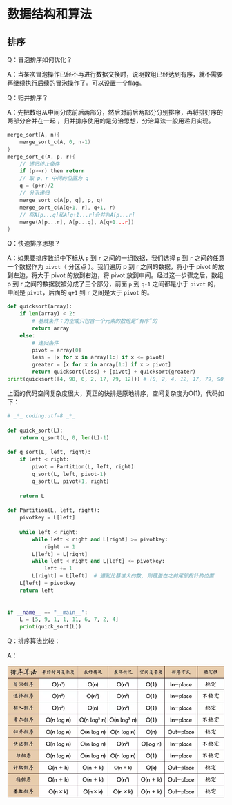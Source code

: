 # 数据结构和算法

## 排序

Q：冒泡排序如何优化？

A：当某次冒泡操作已经不再进行数据交换时，说明数组已经达到有序，就不需要再继续执行后续的冒泡操作了。可以设置一个flag。

Q：归并排序？

A：先把数组从中间分成前后两部分，然后对前后两部分分别排序，再将排好序的两部分合并在一起 ，归并排序使用的是分治思想，分治算法一般用递归实现。

```cpp
merge_sort(A, n){
    merge_sort_c(A, 0, n-1)
}
merge_sort_c(A, p, r){
    // 递归终止条件
    if (p>=r) then return
    // 取 p、r 中间的位置为 q
    q = (p+r)/2
    // 分治递归
    merge_sort_c(A[p, q], p, q)
    merge_sort_c(A[q+1, r], q+1, r)
    // 将A[p...q]和A[q+1...r]合并为A[p...r]  
    merge(A[p...r], A[p...q], A[q+1...r])
}

```

Q：快速排序思想？

A：如果要排序数组中下标从 `p` 到 `r` 之间的一组数据，我们选择 `p` 到 `r` 之间的任意一个数据作为 `pivot`（ 分区点 ）。我们遍历 p 到 r 之间的数据，将小于 pivot 的放到左边，将大于 pivot 的放到右边，将 pivot 放到中间。经过这一步骤之后，数组 p 到 r 之间的数据就被分成了三个部分，前面 `p` 到 `q-1` 之间都是小于 `pivot` 的，中间是 `pivot`，后面的 `q+1` 到 `r` 之间是大于 `pivot` 的。

```python
def quicksort(array):
    if len(array) < 2: 
        # 基线条件：为空或只包含一个元素的数组是“有序”的
        return array
    else:
        # 递归条件
        pivot = array[0] 
        less = [x for x in array[1:] if x <= pivot]
        greater = [x for x in array[1:] if x > pivot]
        return quicksort(less) + [pivot] + quicksort(greater)
print(quicksort([4, 90, 0, 2, 17, 79, 12])) # [0, 2, 4, 12, 17, 79, 90]
```

上面的代码空间复杂度很大，真正的快排是原地排序，空间复杂度为O(1)，代码如下：

```python
# _*_ coding:utf-8 _*_

def quick_sort(L):
    return q_sort(L, 0, len(L)-1)

def q_sort(L, left, right):
    if left < right:
        pivot = Partition(L, left, right)
        q_sort(L, left, pivot-1)
        q_sort(L, pivot+1, right)

    return L

def Partition(L, left, right):
    pivotkey = L[left]

    while left < right:
        while left < right and L[right] >= pivotkey:
            right -= 1
        L[left] = L[right]
        while left < right and L[left] <= pivotkey:
            left += 1
        L[right] = L[left]  # 遇到比基准大的数, 则覆盖在之前尾部指针的位置
    L[left] = pivotkey
    return left


if __name__ == "__main__":
    L = [5, 9, 1, 1, 11, 6, 7, 2, 4]
    print(quick_sort(L))
```

Q：排序算法比较：

A：

![1692846415091](image/ds_and_algorithms/1692846415091.png)
